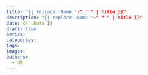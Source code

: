 ```yaml
---
title: "{{ replace .Name "-" " " | title }}"
description: "{{ replace .Name "-" " " | title }}"
date: {{ .Date }}
draft: true
series:
categories:
tags:
images:
authors:
  - HB
---
```

